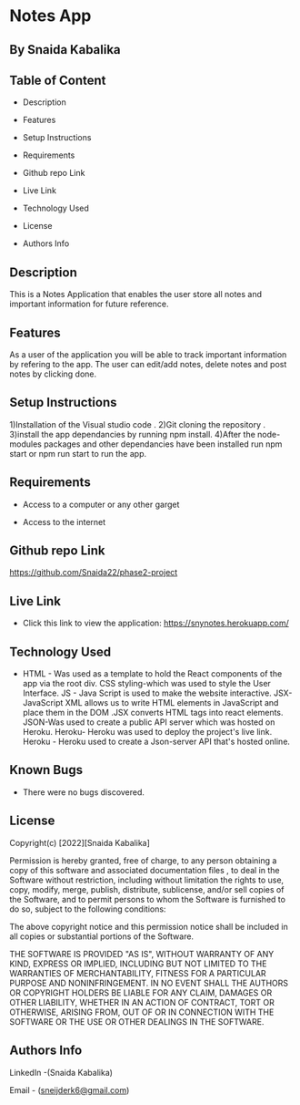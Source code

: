 # Notes App
## By Snaida Kabalika

## Table of Content
- Description

- Features

- Setup Instructions

- Requirements

- Github repo Link

- Live Link

- Technology Used

- License

- Authors Info

## Description
This is a Notes Application that enables the user store all notes and important information for future reference. 

## Features
As a user of the application you will be able to track important information by refering to the app. The user can edit/add notes, delete notes and post notes by clicking done.

## Setup Instructions
1)Installation of the Visual studio code . 2)Git cloning the repository . 3)install the app dependancies by running npm install. 4)After the node-modules packages and other dependancies have been installed run npm start or npm run start to run the app.

## Requirements
* Access to a computer or any other garget

* Access to the internet

## Github repo Link
https://github.com/Snaida22/phase2-project

## Live Link
- Click this link to view the application: https://snynotes.herokuapp.com/

## Technology Used
* HTML - Was used as a template to hold the React components of the app via the root div. CSS styling-which was used to style the User Interface. JS - Java Script is used to make the website interactive. JSX- JavaScript XML allows us to write HTML elements in JavaScript and place them in the DOM .JSX converts HTML tags into react elements. JSON-Was used to create a public API server which was hosted on Heroku. Heroku- Heroku was used to deploy the project's live link. Heroku - Heroku used to create a Json-server API that's hosted online.

## Known Bugs
* There were no bugs discovered.

## License
Copyright(c) [2022][Snaida Kabalika]

Permission is hereby granted, free of charge, to any person obtaining a copy of this software and associated documentation files , to deal in the Software without restriction, including without limitation the rights to use, copy, modify, merge, publish, distribute, sublicense, and/or sell copies of the Software, and to permit persons to whom the Software is furnished to do so, subject to the following conditions:

The above copyright notice and this permission notice shall be included in all copies or substantial portions of the Software.

THE SOFTWARE IS PROVIDED "AS IS", WITHOUT WARRANTY OF ANY KIND, EXPRESS OR IMPLIED, INCLUDING BUT NOT LIMITED TO THE WARRANTIES OF MERCHANTABILITY, FITNESS FOR A PARTICULAR PURPOSE AND NONINFRINGEMENT. IN NO EVENT SHALL THE AUTHORS OR COPYRIGHT HOLDERS BE LIABLE FOR ANY CLAIM, DAMAGES OR OTHER LIABILITY, WHETHER IN AN ACTION OF CONTRACT, TORT OR OTHERWISE, ARISING FROM, OUT OF OR IN CONNECTION WITH THE SOFTWARE OR THE USE OR OTHER DEALINGS IN THE SOFTWARE.

## Authors Info
LinkedIn -(Snaida Kabalika)

Email - (sneijderk6@gmail.com)
